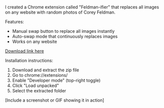 I created a Chrome extension called "Feldman-ifier" that replaces 
all images on any website with random photos of Corey Feldman.

Features:
- Manual swap button to replace all images instantly
- Auto-swap mode that continuously replaces images
- Works on any website

[Download link here](https://github.com/feldmanifier/Feldmanifier/blob/main/feldmanifier-extension.zip)

Installation instructions:
1. Download and extract the zip file
2. Go to chrome://extensions/
3. Enable "Developer mode" (top-right toggle)
4. Click "Load unpacked"
5. Select the extracted folder

[Include a screenshot or GIF showing it in action]
